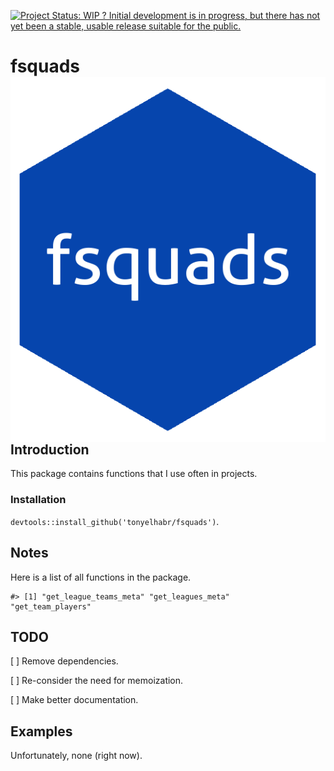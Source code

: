 
[![Project Status: WIP ? Initial development is in progress, but there
has not yet been a stable, usable release suitable for the
public.](https://www.repostatus.org/badges/latest/wip.svg)](https://www.repostatus.org/#wip)

# fsquads <img src='man/figures/logo.png' align='right'/>

## Introduction

This package contains functions that I use often in projects.

### Installation

`devtools::install_github('tonyelhabr/fsquads')`.

## Notes

Here is a list of all functions in the package.

    #> [1] "get_league_teams_meta" "get_leagues_meta"      "get_team_players"

## TODO

\[ \] Remove dependencies.

\[ \] Re-consider the need for memoization.

\[ \] Make better documentation.

## Examples

Unfortunately, none (right now).
